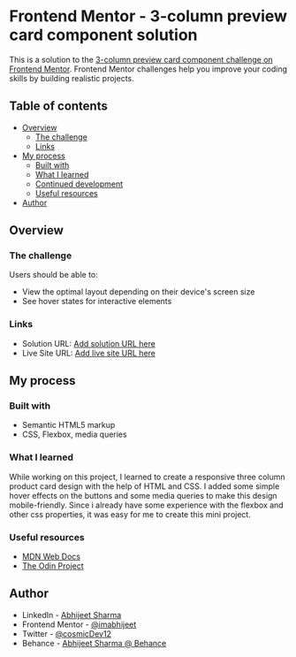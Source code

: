 # Frontend Mentor - 3-column preview card component solution

This is a solution to the [3-column preview card component challenge on Frontend Mentor](https://www.frontendmentor.io/challenges/3column-preview-card-component-pH92eAR2-). Frontend Mentor challenges help you improve your coding skills by building realistic projects. 

## Table of contents

- [Overview](#overview)
  - [The challenge](#the-challenge)
  - [Links](#links)
- [My process](#my-process)
  - [Built with](#built-with)
  - [What I learned](#what-i-learned)
  - [Continued development](#continued-development)
  - [Useful resources](#useful-resources)
- [Author](#author)

## Overview

### The challenge
Users should be able to:
- View the optimal layout depending on their device's screen size
- See hover states for interactive elements

### Links
- Solution URL: [Add solution URL here](https://your-solution-url.com)
- Live Site URL: [Add live site URL here](https://your-live-site-url.com)

## My process

### Built with
- Semantic HTML5 markup
- CSS, Flexbox, media queries

### What I learned
While working on this project, I learned to create a responsive three column product card design with the help of HTML and CSS. I added some simple hover effects on the buttons and some media queries to make this design mobile-friendly. Since i already have some experience with the flexbox and other css properties, it was easy for me to create this mini project. 

### Useful resources
- [MDN Web Docs](https://developer.mozilla.org/en-US/)
- [The Odin Project](https://www.theodinproject.com/)

## Author
- LinkedIn - [Abhijeet Sharma](https://www.linkedin.com/in/abhijeet-sharma-994064227/)
- Frontend Mentor - [@imabhijeet](https://www.frontendmentor.io/profile/imabhijeet)
- Twitter - [@cosmicDev12](https://twitter.com/cosmicDev12)
- Behance - [Abhijeet Sharma @ Behance](https://www.behance.net/abhijeetsharma17)

